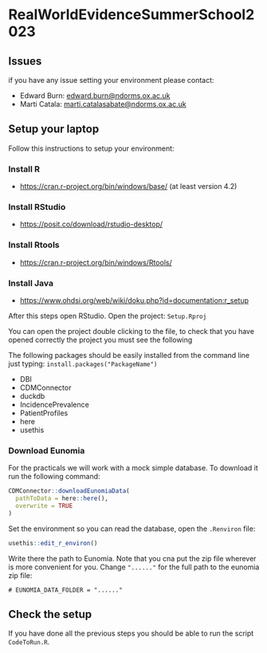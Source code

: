 # RealWorldEvidenceSummerSchool2023


## Issues

if you have any issue setting your environment please contact: 
- Edward Burn: edward.burn@ndorms.ox.ac.uk
- Marti Catala: marti.catalasabate@ndorms.ox.ac.uk

## Setup your laptop

Follow this instructions to setup your environment:
### Install R
-	https://cran.r-project.org/bin/windows/base/ (at least version 4.2)
### Install RStudio
-	https://posit.co/download/rstudio-desktop/
### Install Rtools
-	https://cran.r-project.org/bin/windows/Rtools/
### Install Java 
- https://www.ohdsi.org/web/wiki/doku.php?id=documentation:r_setup

After this steps open RStudio. Open the project: `Setup.Rproj`

You can open the project double clicking to the file, to check that you have opened correctly the project you must see the following 

The following packages should be easily installed from the command line just typing: `install.packages("PackageName")`

- DBI
- CDMConnector
- duckdb
- IncidencePrevalence
- PatientProfiles
- here
- usethis

### Download Eunomia
For the practicals we will work with a mock simple database. To download it run the following command:
```r
CDMConnector::downloadEunomiaData(
  pathToData = here::here(), 
  overwrite = TRUE
)
```
Set the environment so you can read the database, open the `.Renviron` file:
```r
usethis::edit_r_environ()
```
Write there the path to Eunomia. Note that you cna put the zip file wherever is more convenient for you. Change `"......"` for the full path to the eunomia zip file:
```
# EUNOMIA_DATA_FOLDER = "......"
```

## Check the setup

If you have done all the previous steps you should be able to run the script `CodeToRun.R`.

